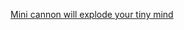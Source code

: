 ---
layout: post
wordpress_id: 831
wordpress_url: http://noesbueno.com/archives/831
date: '2010-10-25 15:59:27 -0500'
date_gmt: '2010-10-25 20:59:27 -0500'
body: |
  <p><a href="http://kottke.org/10/10/mini-cannon-will-explode-your-tiny-mind">Mini cannon will explode your tiny mind</a></p>
---